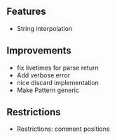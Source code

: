 ## Features
- String interpolation

## Improvements
- fix livetimes for parse return
- Add verbose error
- nice discard implementation
- Make Pattern generic

## Restrictions
- Restrictions: comment positions
